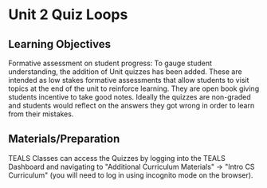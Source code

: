 # Unit 2 Quiz Loops

## Learning Objectives

Formative assessment on student progress: To gauge student understanding, the addition of Unit quizzes has been added.  These are intended as low stakes formative assessments that allow students to visit topics at the end of the unit to reinforce learning.  They are open book giving students incentive to take good notes.  Ideally the quizzes are non-graded and students would reflect on the answers they got wrong in order to learn from their mistakes.

## Materials/Preparation
TEALS Classes can access the Quizzes by logging into the TEALS Dashboard and navigating to "Additional Curriculum Materials" -> "Intro CS Curriculum" (you will need to log in using incognito mode on the browser).
